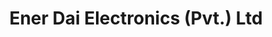 ---
title: "Ener Dai Electronics (Pvt.) Ltd"
url: /karachi/ener-dai-electronics-pvt-ltd/
shop: shop
---